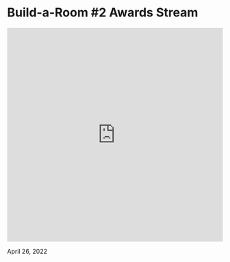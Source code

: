 # Build-a-Room #2 Awards Stream

<iframe width="100%" height="500" src="https://www.youtube.com/embed/8qer1k8Tzlo" title="Escape Simulator - Build-a-Room #2: Winners announcement" frameborder="0" allow="accelerometer; autoplay; clipboard-write; encrypted-media; gyroscope; picture-in-picture; web-share" allowfullscreen></iframe>

April 26, 2022